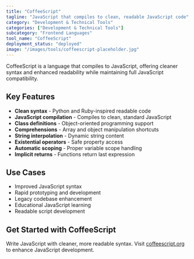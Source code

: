 ```yaml
---
title: "CoffeeScript"
tagline: "JavaScript that compiles to clean, readable JavaScript code"
category: "Development & Technical Tools"
categories: ["Development & Technical Tools"]
subcategory: "Frontend Languages"
tool_name: "CoffeeScript"
deployment_status: "deployed"
image: "/images/tools/coffeescript-placeholder.jpg"
---
```

CoffeeScript is a language that compiles to JavaScript, offering cleaner syntax and enhanced readability while maintaining full JavaScript compatibility.

## Key Features

- **Clean syntax** - Python and Ruby-inspired readable code
- **JavaScript compilation** - Compiles to clean, standard JavaScript
- **Class definitions** - Object-oriented programming support
- **Comprehensions** - Array and object manipulation shortcuts
- **String interpolation** - Dynamic string content
- **Existential operators** - Safe property access
- **Automatic scoping** - Proper variable scope handling
- **Implicit returns** - Functions return last expression

## Use Cases

- Improved JavaScript syntax
- Rapid prototyping and development
- Legacy codebase enhancement
- Educational JavaScript learning
- Readable script development

## Get Started with CoffeeScript

Write JavaScript with cleaner, more readable syntax. Visit [coffeescript.org](https://coffeescript.org) to enhance JavaScript development.